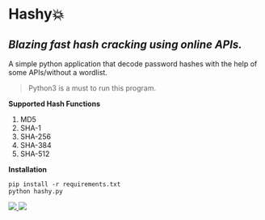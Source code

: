 # Hashy💥
## _Blazing fast hash cracking using online APIs._

A simple python application that decode password hashes with the help of some APIs/without a wordlist.

>Python3 is a must to run this program.

**Supported Hash Functions**
1. MD5
2. SHA-1
3. SHA-256
4. SHA-384
5. SHA-512

**Installation**
```
pip install -r requirements.txt
python hashy.py
```
<p>
  <a href="https://github.com/zanesense/Hashy/">
    <img src="https://img.shields.io/badge/Release-v1.0-informational">
  </a>
  <a href="https://github.com/zanesense/Hashy/">
    <img src="https://img.shields.io/github/languages/code-size/zanesense/Hashy">
  </a>
